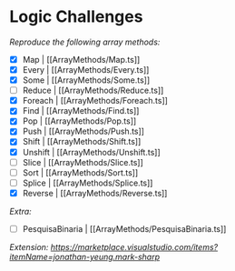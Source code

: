 # Logic Challenges

  *Reproduce the following array methods:*

- [x] Map | [[ArrayMethods/Map.ts]]
- [x] Every | [[ArrayMethods/Every.ts]]  
- [x] Some | [[ArrayMethods/Some.ts]]  
- [ ] Reduce | [[ArrayMethods/Reduce.ts]]  
- [x] Foreach | [[ArrayMethods/Foreach.ts]]  
- [x] Find | [[ArrayMethods/Find.ts]]  
- [x] Pop | [[ArrayMethods/Pop.ts]]  
- [x] Push | [[ArrayMethods/Push.ts]]  
- [x] Shift | [[ArrayMethods/Shift.ts]]  
- [x] Unshift | [[ArrayMethods/Unshift.ts]]  
- [ ] Slice | [[ArrayMethods/Slice.ts]]  
- [ ] Sort | [[ArrayMethods/Sort.ts]]  
- [ ] Splice | [[ArrayMethods/Splice.ts]]  
- [x] Reverse | [[ArrayMethods/Reverse.ts]]

*Extra:*

- [ ] PesquisaBinaria | [[ArrayMethods/PesquisaBinaria.ts]]

*Extension: https://marketplace.visualstudio.com/items?itemName=jonathan-yeung.mark-sharp*